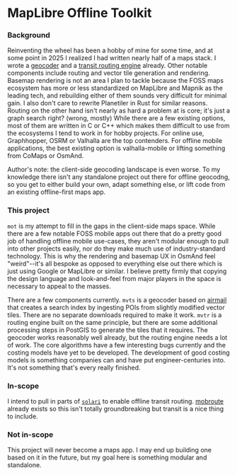 # MapLibre Offline Toolkit

### Background

Reinventing the wheel has been a hobby of mine for some time, and at some point in 2025 I realized I had written nearly half of a maps stack. I wrote a [geocoder](https://github.com/ellenhp/airmail) and a [transit routing engine](https://github.com/ellenhp/solari) already. Other notable components include routing and vector tile generation and rendering. Basemap rendering is not an area I plan to tackle because the FOSS maps ecosystem has more or less standardized on MapLibre and Mapnik as the leading tech, and rebuilding either of them sounds very difficult for minimal gain. I also don't care to rewrite Planetiler in Rust for similar reasons. Routing on the other hand isn't nearly as hard a problem at is core; it's just a graph search right? (wrong, mostly) While there are a few existing options, most of them are written in C or C++ which makes them difficult to use from the ecosystems I tend to work in for hobby projects. For online use, Graphhopper, OSRM or Valhalla are the top contenders. For offline mobile applications, the best existing option is valhalla-mobile or lifting something from CoMaps or OsmAnd.

Author's note: the client-side geocoding landscape is even worse. To my knowledge there isn't any standalone project out there for offline geocodng, so you get to either build your own, adapt something else, or lift code from an existing offline-first maps app.

### This project

`mot` is my attempt to fill in the gaps in the client-side maps space. While there are a few notable FOSS mobile apps out there that do a pretty good job of handling offline mobile use-cases, they aren't modular enough to pull into other projects easily, nor do they make much use of industry-standard technology. This is why the rendering and basemap UX in OsmAnd feel "weird"--it's all bespoke as opposed to everything else out there which is just using Google or MapLibre or similar. I believe pretty firmly that copying the design language and look-and-feel from major players in the space is necessary to appeal to the masses.

There are a few components currently. `mvts` is a geocoder based on [airmail](https://github.com/ellenhp/airmail) that creates a search index by ingesting POIs from slightly modified vector tiles. There are no separate downloads required to make it work. `mvtr` is a routing engine built on the same principle, but there are some additional processing steps in PostGIS to generate the tiles that it requires. The geocoder works reasonably well already, but the routing engine needs a lot of work. The core algorithms have a few interesting bugs currently and the costing models have yet to be developed. The development of good costing models is something companies can and have put engineer-centuries into. It's not something that's every really finished.

### In-scope

I intend to pull in parts of [`solari`](https://github.com/ellenhp/solari) to enable offline transit routing. [mobroute](https://mr.lrdu.org/mobroute/) already exists so this isn't totally groundbreaking but transit is a nice thing to include.

### Not in-scope

This project will never become a maps app. I may end up building one based on it in the future, but my goal here is something modular and standalone.
